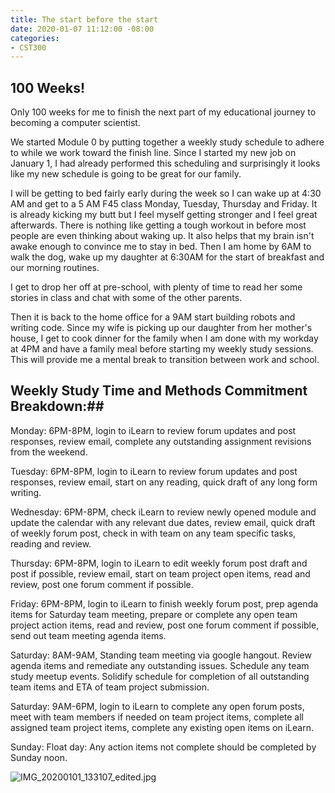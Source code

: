 ```yaml
---
title: The start before the start
date: 2020-01-07 11:12:00 -08:00
categories:
- CST300
---
```


## **100 Weeks!** ##
Only 100 weeks for me to finish the next part of my educational journey to becoming a computer scientist. 

We started Module 0 by putting together a weekly study schedule to adhere to while we work toward the finish line.  Since I started my new job on January 1, I had already performed this scheduling and surprisingly it looks like my new schedule is going to be great for our family.


I will be getting to bed fairly early during the week so I can wake up at 4:30 AM and get to a 5 AM F45 class Monday, Tuesday, Thursday and Friday. It is already kicking my butt but I feel myself getting stronger and I feel great afterwards. There is nothing like getting a tough workout in before most people are even thinking about waking up.  It also helps that my brain isn't awake enough to convince me to stay in bed.  Then I am home by 6AM to walk the dog, wake up my daughter at 6:30AM for the start of breakfast and our morning routines. 


I get to drop her off at pre-school, with plenty of time to read her some stories in class and chat with some of the other parents.  


Then it is back to the home office for a 9AM start building robots and writing code. Since my wife is picking up our daughter from her mother's house, I get to cook dinner for the family when I am done with my workday at 4PM and have a family meal before starting my weekly study sessions.  This will provide me a mental break to transition between work and school.  


## **Weekly Study Time and Methods Commitment Breakdown:**## 

Monday: 6PM-8PM, login to iLearn to review forum updates and post responses, review email, complete any outstanding assignment revisions from the weekend.

Tuesday: 6PM-8PM, login to iLearn to review forum updates and post responses, review email, start on any reading, quick draft of any long form writing.

Wednesday: 6PM-8PM, check iLearn to review newly opened module and update the calendar with any relevant due dates, review email, quick draft of weekly forum post, check in with team on any team specific tasks, reading and review.

Thursday: 6PM-8PM, login to iLearn to edit weekly forum post draft and post if possible, review email, start on team project open items, read and review, post one forum comment if possible.

Friday: 6PM-8PM, login to iLearn to finish weekly forum post, prep agenda items for Saturday team meeting, prepare or complete any open team project action items, read and review, post one forum comment if possible, send out team meeting agenda items.

Saturday: 8AM-9AM, Standing team meeting via google hangout. Review agenda items and remediate any outstanding issues. Schedule any team study meetup events. Solidify schedule for completion of all outstanding team items and ETA of team project submission.

Saturday: 9AM-6PM, login to iLearn to complete any open forum posts, meet with team members if needed on team project items, complete all assigned team project items, complete any existing open items on iLearn.

Sunday: Float day: Any action items not complete should be completed by Sunday noon.

![IMG_20200101_133107_edited.jpg](/uploads/IMG_20200101_133107_edited.jpg)